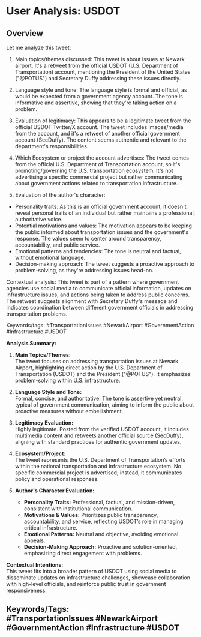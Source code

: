 # User Analysis: USDOT

## Overview

<think>
Let me analyze this tweet:

1. Main topics/themes discussed:
This tweet is about issues at Newark airport. It's a retweet from the official USDOT (U.S. Department of Transportation) account, mentioning the President of the United States ("@POTUS") and Secretary Duffy addressing these issues directly.

2. Language style and tone:
The language style is formal and official, as would be expected from a government agency account. The tone is informative and assertive, showing that they're taking action on a problem.

3. Evaluation of legitimacy:
This appears to be a legitimate tweet from the official USDOT Twitter/X account. The tweet includes images/media from the account, and it's a retweet of another official government account (SecDuffy). The content seems authentic and relevant to the department's responsibilities.

4. Which Ecosystem or project the account advertises:
The tweet comes from the official U.S. Department of Transportation account, so it's promoting/governing the U.S. transportation ecosystem. It's not advertising a specific commercial project but rather communicating about government actions related to transportation infrastructure.

5. Evaluation of the author's character:
- Personality traits: As this is an official government account, it doesn't reveal personal traits of an individual but rather maintains a professional, authoritative voice.
- Potential motivations and values: The motivation appears to be keeping the public informed about transportation issues and the government's response. The values seem to center around transparency, accountability, and public service.
- Emotional patterns and tendencies: The tone is neutral and factual, without emotional language.
- Decision-making approach: The tweet suggests a proactive approach to problem-solving, as they're addressing issues head-on.

Contextual analysis:
This tweet is part of a pattern where government agencies use social media to communicate official information, updates on infrastructure issues, and actions being taken to address public concerns. The retweet suggests alignment with Secretary Duffy's message and indicates coordination between different government officials in addressing transportation problems.

Keywords/tags:
#TransportationIssues #NewarkAirport #GovernmentAction #Infrastructure #USDOT
</think>

**Analysis Summary:**

1. **Main Topics/Themes:**  
   The tweet focuses on addressing transportation issues at Newark Airport, highlighting direct action by the U.S. Department of Transportation (USDOT) and the President ("@POTUS"). It emphasizes problem-solving within U.S. infrastructure.

2. **Language Style and Tone:**  
   Formal, concise, and authoritative. The tone is assertive yet neutral, typical of government communication, aiming to inform the public about proactive measures without embellishment.

3. **Legitimacy Evaluation:**  
   Highly legitimate. Posted from the verified USDOT account, it includes multimedia content and retweets another official source (SecDuffy), aligning with standard practices for authentic government updates.

4. **Ecosystem/Project:**  
   The tweet represents the U.S. Department of Transportation’s efforts within the national transportation and infrastructure ecosystem. No specific commercial project is advertised; instead, it communicates policy and operational responses.

5. **Author's Character Evaluation:**  
   - **Personality Traits:** Professional, factual, and mission-driven, consistent with institutional communication.  
   - **Motivations & Values:** Prioritizes public transparency, accountability, and service, reflecting USDOT’s role in managing critical infrastructure.  
   - **Emotional Patterns:** Neutral and objective, avoiding emotional appeals.  
   - **Decision-Making Approach:** Proactive and solution-oriented, emphasizing direct engagement with problems.

**Contextual Intentions:**  
This tweet fits into a broader pattern of USDOT using social media to disseminate updates on infrastructure challenges, showcase collaboration with high-level officials, and reinforce public trust in government responsiveness.

**Keywords/Tags:**  
#TransportationIssues #NewarkAirport #GovernmentAction #Infrastructure #USDOT
---
